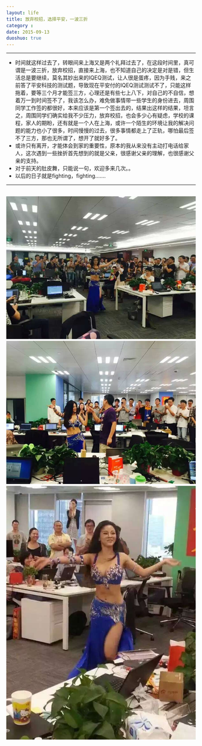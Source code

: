 ```yaml
---
layout: life
title: 放弃校招，选择平安，一波三折
category : 
date: 2015-09-13
duoshuo: true
---
```


------------

* 时间就这样过去了，转眼间来上海又是两个礼拜过去了，在这段时间里，真可谓是一波三折，放弃校招，直接来上海，也不知道自己的决定是对是错，但生活总是要继续，莫名其妙出来的IQEQ测试，让人很是蛋疼，因为手贱，来之前答了平安科技的测试题，导致现在平安付的IQEQ测试测试不了，只能这样拖着，要等三个月才能签三方，心理还是有些七上八下，对自己的不自信，想着万一到时间签不了，我该怎么办，难免做事情带一些学生的身份进去，周围同学工作签的都很好，本来应该是第一个签出去的，结果出这样的结果，坦言之，周围同学们确实给我不少压力，放弃校招，也会多少心有疑虑，学校的课程，家人的期盼，还有就是一个人在上海，或许一个陌生的环境让我的解决问题的能力也小了很多，时间慢慢的过去，很多事情都走上了正轨，哪怕最后签不了三方，那也无所谓了，想开了就好多了。
* 或许只有离开，才能体会到家的重要性，原本的我从来没有主动打电话给家人，这次遇到一些挫折首先想到的就是父亲，很感谢父亲的理解，也很感谢父亲的支持。
* 对于前天的肚皮舞，只能说一句，欢迎多来几次。。
* 以后的日子就是fighting，fighting.......

-------------

![zhanghui](/life/pinganPicture/201509271.jpg)
![zhanghui](/life/pinganPicture/201509272.jpg)
![zhanghui](/life/pinganPicture/201509273.jpg)
--------------
